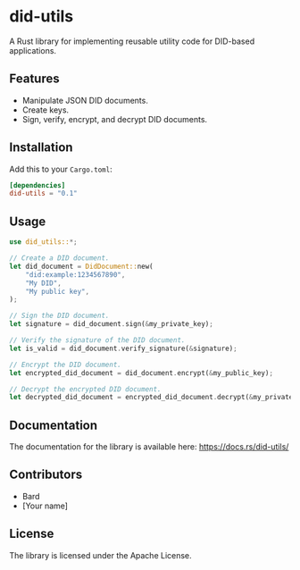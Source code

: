 # did-utils

A Rust library for implementing reusable utility code for DID-based applications.

## Features

* Manipulate JSON DID documents.
* Create keys.
* Sign, verify, encrypt, and decrypt DID documents.

## Installation

Add this to your `Cargo.toml`:

```toml
[dependencies]
did-utils = "0.1"
```

## Usage

```rust
use did_utils::*;

// Create a DID document.
let did_document = DidDocument::new(
    "did:example:1234567890",
    "My DID",
    "My public key",
);

// Sign the DID document.
let signature = did_document.sign(&my_private_key);

// Verify the signature of the DID document.
let is_valid = did_document.verify_signature(&signature);

// Encrypt the DID document.
let encrypted_did_document = did_document.encrypt(&my_public_key);

// Decrypt the encrypted DID document.
let decrypted_did_document = encrypted_did_document.decrypt(&my_private_key);
```

## Documentation

The documentation for the library is available here: https://docs.rs/did-utils/

## Contributors

* Bard
* [Your name]

## License

The library is licensed under the Apache License.
